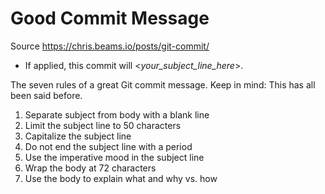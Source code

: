 # Good Commit Message

Source https://chris.beams.io/posts/git-commit/

* If applied, this commit will <_your_subject_line_here_>.

The seven rules of a great Git commit message. Keep in mind: This has all been said before.
1. Separate subject from body with a blank line
2. Limit the subject line to 50 characters
3. Capitalize the subject line
4. Do not end the subject line with a period
5. Use the imperative mood in the subject line
6. Wrap the body at 72 characters
7. Use the body to explain what and why vs. how
